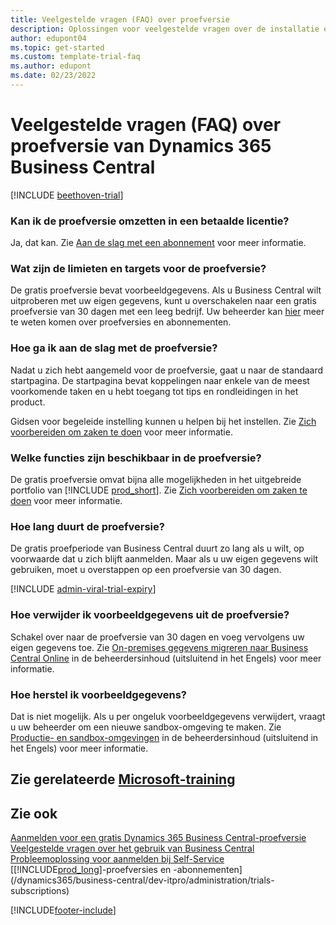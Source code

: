 ```yaml
---  
title: Veelgestelde vragen (FAQ) over proefversie
description: Oplossingen voor veelgestelde vragen over de installatie en het beheer van de proefversie van Dynamics 365 Business Central. Meer informatie over het oplossen van platform- en app-specifieke problemen.
author: edupont04
ms.topic: get-started
ms.custom: template-trial-faq
ms.author: edupont
ms.date: 02/23/2022
---
```


# <a name="dynamics-365-business-central-trial-faq"></a>Veelgestelde vragen (FAQ) over proefversie van Dynamics 365 Business Central

[!INCLUDE [beethoven-trial](includes/beethoven-trial.md)]

### <a name="can-i-convert-the-trial-to-a-paid-license"></a>Kan ik de proefversie omzetten in een betaalde licentie?

Ja, dat kan. Zie [Aan de slag met een abonnement](trial-signup.md#get-started-with-a-subscription) voor meer informatie.  

### <a name="what-are-the-trial-limits-and-quotas"></a>Wat zijn de limieten en targets voor de proefversie?

De gratis proefversie bevat voorbeeldgegevens. Als u Business Central wilt uitproberen met uw eigen gegevens, kunt u overschakelen naar een gratis proefversie van 30 dagen met een leeg bedrijf. Uw beheerder kan [hier](/dynamics365/business-central/dev-itpro/administration/trials-subscriptions) meer te weten komen over proefversies en abonnementen.  

### <a name="how-do-i-start-using-the-trial"></a>Hoe ga ik aan de slag met de proefversie?

Nadat u zich hebt aangemeld voor de proefversie, gaat u naar de standaard startpagina. De startpagina bevat koppelingen naar enkele van de meest voorkomende taken en u hebt toegang tot tips en rondleidingen in het product.  

Gidsen voor begeleide instelling kunnen u helpen bij het instellen. Zie [Zich voorbereiden om zaken te doen](ui-get-ready-business.md) voor meer informatie.  

### <a name="what-features-are-available-in-the-trial"></a>Welke functies zijn beschikbaar in de proefversie?

De gratis proefversie omvat bijna alle mogelijkheden in het uitgebreide portfolio van [!INCLUDE [prod_short](includes/prod_short.md)]. Zie [Zich voorbereiden om zaken te doen](ui-get-ready-business.md) voor meer informatie.  

### <a name="how-long-does-the-trial-last"></a>Hoe lang duurt de proefversie?

De gratis proefperiode van Business Central duurt zo lang als u wilt, op voorwaarde dat u zich blijft aanmelden. Maar als u uw eigen gegevens wilt gebruiken, moet u overstappen op een proefversie van 30 dagen.  

[!INCLUDE [admin-viral-trial-expiry](includes/admin-viral-trial-expiry.md)]

### <a name="how-do-i-remove-sample-data-from-the-trial"></a>Hoe verwijder ik voorbeeldgegevens uit de proefversie?

Schakel over naar de proefversie van 30 dagen en voeg vervolgens uw eigen gegevens toe. Zie [On-premises gegevens migreren naar Business Central Online](/dynamics365/business-central/dev-itpro/administration/migrate-data) in de beheerdersinhoud (uitsluitend in het Engels) voor meer informatie.  

### <a name="how-do-i-restore-sample-data"></a>Hoe herstel ik voorbeeldgegevens?

Dat is niet mogelijk. Als u per ongeluk voorbeeldgegevens verwijdert, vraagt u uw beheerder om een nieuwe sandbox-omgeving te maken. Zie [Productie- en sandbox-omgevingen](/dynamics365/business-central/dev-itpro/administration/environment-types) in de beheerdersinhoud (uitsluitend in het Engels) voor meer informatie.  

## <a name="see-related-microsoft-training"></a>Zie gerelateerde [Microsoft-training](/training/modules/trial-dynamics-365-business-central/)

## <a name="see-also"></a>Zie ook

[Aanmelden voor een gratis Dynamics 365 Business Central-proefversie](trial-signup.md)  
[Veelgestelde vragen over het gebruik van Business Central](across-faq.yml)  
[Probleemoplossing voor aanmelden bij Self-Service](ui-troubleshoot-self-signup.md)  
[[!INCLUDE[prod_long](includes/prod_long.md)]-proefversies en -abonnementen](/dynamics365/business-central/dev-itpro/administration/trials-subscriptions)  


[!INCLUDE[footer-include](includes/footer-banner.md)]
